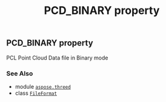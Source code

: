 ﻿---
title: PCD_BINARY property
second_title: Aspose.3D for Python via .NET API References
description: 
type: docs
weight: 380
url: /python-net/aspose.threed/fileformat/pcd_binary/
is_root: false
---

## PCD_BINARY property


PCL Point Cloud Data file in Binary mode

### See Also
* module [`aspose.threed`](../../)
* class [`FileFormat`](/3d/python-net/aspose.threed/fileformat)
